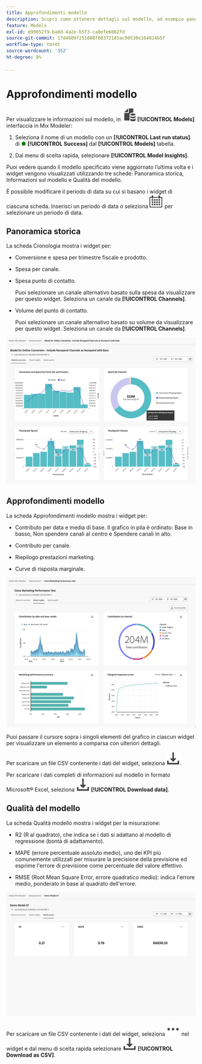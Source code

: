 ```yaml
---
title: Approfondimenti modello
description: Scopri come ottenere dettagli sul modello, ad esempio panoramica storica, informazioni sul modello e qualità del modello in Mix Modeler.
feature: Models
exl-id: d99852f9-ba0d-4a2e-b5f3-ca0efe6002fd
source-git-commit: 17d4609f251808f68372185ac90530e164024b5f
workflow-type: tm+mt
source-wordcount: '352'
ht-degree: 0%

---
```


# Approfondimenti modello

Per visualizzare le informazioni sul modello, in ![Modelli](../assets/icons/FileData.svg) **[!UICONTROL Models]** interfaccia in Mix Modeler:

1. Seleziona il nome di un modello con un **[!UICONTROL Last run status]** di <span style="color:green">●</span> **[!UICONTROL Success]** dal **[!UICONTROL Models]** tabella.

1. Dal menu di scelta rapida, selezionare **[!UICONTROL Model Insights]**.

Puoi vedere quando il modello specificato viene aggiornato l’ultima volta e i widget vengono visualizzati utilizzando tre schede: Panoramica storica, Informazioni sul modello e Qualità del modello.

È possibile modificare il periodo di data su cui si basano i widget di ciascuna scheda. Inserisci un periodo di data o seleziona ![Calendario](../assets/icons/Calendar.svg) per selezionare un periodo di data.


## Panoramica storica

La scheda Cronologia mostra i widget per:

* Conversione e spesa per trimestre fiscale e prodotto.

* Spesa per canale.

* Spesa punto di contatto.

  Puoi selezionare un canale alternativo basato sulla spesa da visualizzare per questo widget. Seleziona un canale da **[!UICONTROL Channels]**.

* Volume del punto di contatto.

  Puoi selezionare un canale alternativo basato su volume da visualizzare per questo widget. Seleziona un canale da **[!UICONTROL Channels]**.

![Modello - Panoramica storica](../assets/model-historical-overview.png)

## Approfondimenti modello

La scheda Approfondimenti modello mostra i widget per:

* Contributo per data e media di base. Il grafico in pila è ordinato: Base in basso, Non spendere canali al centro e Spendere canali in alto.

* Contributo per canale.

* Riepilogo prestazioni marketing.

* Curve di risposta marginale.

![Modello - Approfondimenti modello](../assets/model-model-insights.png)

Puoi passare il cursore sopra i singoli elementi del grafico in ciascun widget per visualizzare un elemento a comparsa con ulteriori dettagli.

Per scaricare un file CSV contenente i dati del widget, seleziona ![Scarica](../assets/icons/Download.svg).

Per scaricare i dati completi di informazioni sul modello in formato Microsoft® Excel, seleziona ![Scarica](../assets/icons/Download.svg) **[!UICONTROL Download data]**.




## Qualità del modello

La scheda Qualità modello mostra i widget per la misurazione:

* R2 (R al quadrato), che indica se i dati si adattano al modello di regressione (bontà di adattamento).

* MAPE (errore percentuale assoluto medio), uno dei KPI più comunemente utilizzati per misurare la precisione della previsione ed esprime l&#39;errore di previsione come percentuale del valore effettivo.

* RMSE (Root Mean Square Error, errore quadratico medio): indica l&#39;errore medio, ponderato in base al quadrato dell&#39;errore.

![Qualità del modello](../assets/model-quality.png)

Per scaricare un file CSV contenente i dati del widget, seleziona ![Altro](../assets/icons/More.svg) nel widget e dal menu di scelta rapida selezionare ![Scarica](../assets/icons/Download.svg) **[!UICONTROL Download as CSV]**.
